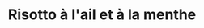 ---
title: Risotto à l'ail et à la menthe
draft: false
layout: recettes
type: plat
categories:
  - Plat chaud
  - Accompagnement
cuisson: Oui
temperature: Chaud
plate: 220
quantite_desc: ""
check: Oui
checkAlwaysOk: false
ingredients:
  frais:
    - title: Yaourt de vache
      quantite: 22.00
      unit: Kg
  autres:

  legumes:
    - title: Ail
      quantite: 330.00
      unit: gousse·s

  sec:
    - title: Riz
      quantite: 19.80  
      unit: Kg

  epices: 
    - title: Sel
      quantite: 275.00 
      unit: grammes
    - title: Menthe séchée
      quantite: 275.00
      unit: grammes
  lof: 
    - title: Huile d'olive
      quantite: 880.00
      unit: ml
    - title: Fécule de maïs (Maïzena) 
      quantite: 220.00
      unit: grammes

preparation: >-
  **sauce lactose:** 

  * dans une casserole mettre le yahourt, l'eau, le sel, la maÏzena, fouetter sans s'arrêter jusqu'à ébullition, baisser le feu et maintenir au chaud, attention il est important de fouetter sans arrêt pour éviter que le yahourt ne caille.

  *  dans une sauteuse faire revenir 80 gousses d'ail écrasée avec 300ml d'huile d'olives pendant deux mn, dorer mais pas brunir. mélanger avec la sauce au yahourts, cela doit être salé et acidulé, possible de rectifier avec du sel et du jus de citrons

  *   faire cuire le riz

  *   Mélanger le tout, remonter le feu jusqu'à frémissement, possibilité de rajouter de l'eau selon la consistance qui doit se rapprocher de celle du risotto.
  
  sauce lactose:

  * préparer un riz pilaf en faisant revenir 20 gousse d'ail dans 60ml d'huile d'olives, du sel, du poivre quand c'est un peu grillé, rajouter 1.8kg de riz, remuer jusqu'à un aspect translucide du riz, couvrir d'eau ( deux fois le volume de riz) et mettre un couvercle avec le feu au minimum pendant 10 mn, ne pas ouvrir, ne pas remuer avant évaporation de l'eau. possibilité de faire ce pilaf au four si c'est plus pratique...

  *  au moment du service, faire revenir 50 gousses d'ail en rondelles dans de l'huile d'olives jusqu'à ce qu'elles soient dorées et parsemer les plats de services avec ail et menthe séchées.
publishDate: 2024-05-18T18:14:00.000Z
---